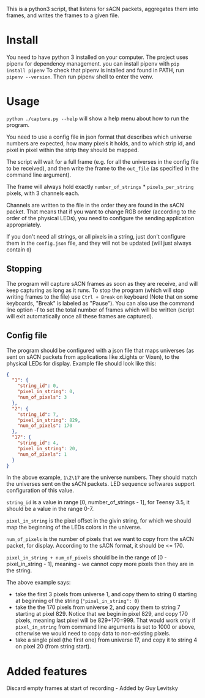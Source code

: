 This is a python3 script, that listens for sACN packets, aggregates them into frames, and writes the frames to a given file.

# Install
You need to have python 3 installed on your computer.
The project uses pipenv for dependency management. you can install pipenv with `pip install pipenv`
To check that pipenv is intalled and found in PATH, run `pipenv --version`.
Then run pipenv shell to enter the venv.

# Usage
`python ./capture.py --help` will show a help menu about how to run the program.

You need to use a config file in json format that describes which universe numbers are expected, how many pixels it holds, and to which strip id, and pixel in pixel within the strip they should be mapped.

The script will wait for a full frame (e.g. for all the universes in the config file to be received), and then write the frame to the `out_file` (as specified in the command line argument).

The frame will always hold exactly `number_of_strings` * `pixels_per_string` pixels, with 3 channels each.

Channels are written to the file in the order they are found in the sACN packet. That means that if you want to change RGB order (according to the order of the physical LEDs), you need to configure the sending application appropriately.

If you don't need all strings, or all pixels in a string, just don't configure them in the `config.json` file, and they will not be updated (will just always contain `0`)

## Stopping
The program will capture sACN frames as soon as they are receive, and will keep capturing as long as it runs. To stop the program (which will stop writing frames to the file) use `Ctrl + Break` on keyboard (Note that on some keyboards, "Break" is labeled as "Pause").
You can also use the command line option -f to set the total number of frames which will be written (script will exit automatically once all these frames are captured).

## Config file
The program should be configured with a json file that maps universes (as sent on sACN packets from applications like xLights or Vixen), to the physical LEDs for display.
Example file should look like this:
```json
{
  "1": {
    "string_id": 0,
    "pixel_in_string": 0,
    "num_of_pixels": 3
  },
  "2": {
    "string_id": 7,
    "pixel_in_string": 829,
    "num_of_pixels": 170
  },
  "17": {
    "string_id": 4,
    "pixel_in_string": 20,
    "num_of_pixels": 1
  }
}
``` 
In the above example, `1\2\17` are the universe numbers. They should match the universes sent on the sACN packets. LED sequence softwares support configuration of this value.

`string_id` is a value in range [0, number_of_strings - 1], for Teensy 3.5, it should be a value in the range 0-7.

`pixel_in_string` is the pixel offset in the givin string, for which we should map the beginning of the LEDs colors in the universe.

`num_of_pixels` is the number of pixels that we want to copy from the sACN packet, for display. According to the sACN format, it should be <= 170.

`pixel_in_string + num_of_pixels` should be in the range of [0 - pixel_in_string - 1], meaning - we cannot copy more pixels then they are in the string.

The above example says: 
- take the first 3 pixels from universe 1, and copy them to string 0 starting at beginning of the string (`"pixel_in_string": 0`)
- take the the 170 pixels from universe 2, and copy them to string 7 starting at pixel 829. Notice that we begin in pixel 829, and copy 170 pixels, meaning last pixel will be 829+170=999. That would work only if `pixel_in_string` from command line arguments is set to 1000 or above, otherwise we would need to copy data to non-existing pixels.
- take a single pixel (the first one) from universe 17, and copy it to string 4 on pixel 20 (from string start).

# Added features
Discard empty frames at start of recording - Added by Guy Levitsky
    
